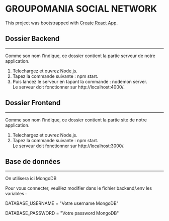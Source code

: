 # GROUPOMANIA SOCIAL NETWORK
This project was bootstrapped with [Create React App](https://github.com/facebook/create-react-app).

## Dossier Backend
** **

Comme son nom l'indique, ce dossier contient la partie serveur de notre application.

1. Telechargez et ouvrez Node.js.
2. Tapez la commande suivante : npm start.
3. Puis lancez le serveur en tapant la commande : nodemon server. \
Le serveur doit fonctionner sur http://localhost:4000/.
## Dossier Frontend
** **

Comme son nom l'indique, ce dossier contient la partie site de notre application.

1. Telechargez et ouvrez Node.js.
2. Tapez la commande suivante : npm start.  
Le serveur doit fonctionner sur http://localhost:3000/.

## Base de données

** ** 
 On utilisera ici MongoDB

Pour vous connecter, veuillez modifier dans le fichier backend/.env les variables :  


  DATABASE_USERNAME = "Votre username MongoDB"

  DATABASE_PASSWORD = "Votre password MongoDB"






